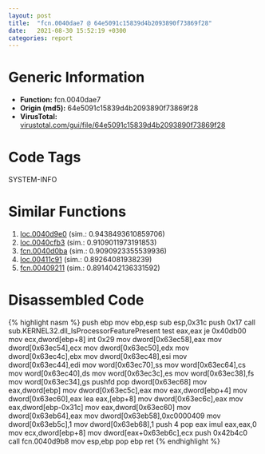 ```yaml
---
layout: post
title:  "fcn.0040dae7 @ 64e5091c15839d4b2093890f73869f28"
date:   2021-08-30 15:52:19 +0300
categories: report
---
```


# Generic Information
- **Function:** fcn.0040dae7
- **Origin (md5):** 64e5091c15839d4b2093890f73869f28
- **VirusTotal:** [virustotal.com/gui/file/64e5091c15839d4b2093890f73869f28][virustotal_ref]

# Code Tags
<span class="tag" id="SYSTEM-INFO">SYSTEM-INFO</span>


# Similar Functions

1. [loc.0040d9e0][similar_1_ref] (sim.: 0.9438493610859706)
2. [loc.0040cfb3][similar_2_ref] (sim.: 0.9109011973191853)
3. [fcn.0040d0ba][similar_3_ref] (sim.: 0.9090923355539936)
4. [loc.00411c91][similar_4_ref] (sim.: 0.89264081938239)
5. [fcn.00409211][similar_5_ref] (sim.: 0.8914042136331592)


# Disassembled Code

{% highlight nasm %}
push ebp
mov ebp,esp
sub esp,0x31c
push 0x17
call sub.KERNEL32.dll_IsProcessorFeaturePresent
test eax,eax
je 0x40db00
mov ecx,dword[ebp+8]
int 0x29
mov dword[0x63ec58],eax
mov dword[0x63ec54],ecx
mov dword[0x63ec50],edx
mov dword[0x63ec4c],ebx
mov dword[0x63ec48],esi
mov dword[0x63ec44],edi
mov word[0x63ec70],ss
mov word[0x63ec64],cs
mov word[0x63ec40],ds
mov word[0x63ec3c],es
mov word[0x63ec38],fs
mov word[0x63ec34],gs
pushfd 
pop dword[0x63ec68]
mov eax,dword[ebp]
mov dword[0x63ec5c],eax
mov eax,dword[ebp+4]
mov dword[0x63ec60],eax
lea eax,[ebp+8]
mov dword[0x63ec6c],eax
mov eax,dword[ebp-0x31c]
mov eax,dword[0x63ec60]
mov dword[0x63eb64],eax
mov dword[0x63eb58],0xc0000409
mov dword[0x63eb5c],1
mov dword[0x63eb68],1
push 4
pop eax
imul eax,eax,0
mov ecx,dword[ebp+8]
mov dword[eax+0x63eb6c],ecx
push 0x42b4c0
call fcn.0040d9b8
mov esp,ebp
pop ebp
ret 
{% endhighlight %}


[similar_1_ref]: /report/loc.0040d9e0@64e5091c15839d4b2093890f73869f28
[similar_2_ref]: /report/loc.0040cfb3@597d9ee507d1b2a81775aa98c4a2271a
[similar_3_ref]: /report/fcn.0040d0ba@597d9ee507d1b2a81775aa98c4a2271a
[similar_4_ref]: /report/loc.00411c91@883dfc165005908f8666e487fe529d8c
[similar_5_ref]: /report/fcn.00409211@d59f9c4f445b9f980173dec064f55091
[virustotal_ref]: https://www.virustotal.com/gui/file/64e5091c15839d4b2093890f73869f28